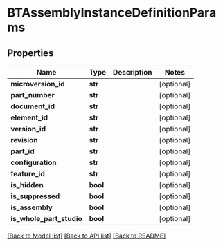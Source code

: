 # BTAssemblyInstanceDefinitionParams

## Properties
Name | Type | Description | Notes
------------ | ------------- | ------------- | -------------
**microversion_id** | **str** |  | [optional] 
**part_number** | **str** |  | [optional] 
**document_id** | **str** |  | [optional] 
**element_id** | **str** |  | [optional] 
**version_id** | **str** |  | [optional] 
**revision** | **str** |  | [optional] 
**part_id** | **str** |  | [optional] 
**configuration** | **str** |  | [optional] 
**feature_id** | **str** |  | [optional] 
**is_hidden** | **bool** |  | [optional] 
**is_suppressed** | **bool** |  | [optional] 
**is_assembly** | **bool** |  | [optional] 
**is_whole_part_studio** | **bool** |  | [optional] 

[[Back to Model list]](../README.md#documentation-for-models) [[Back to API list]](../README.md#documentation-for-api-endpoints) [[Back to README]](../README.md)


